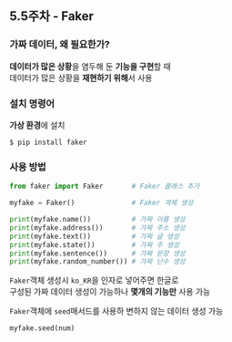 ## 5.5주차 - Faker

### 가짜 데이터, 왜 필요한가?
**데이터가 많은 상황**을 염두해 둔 **기능을 구현**할 때<br/>
데이터가 많은 상황을 **재현하기 위해**서 사용

### 설치 명령어
**가상 환경**에 설치
```
$ pip install faker
```

### 사용 방법
```python
from faker import Faker       # Faker 클래스 추가

myfake = Faker()              # Faker 객체 생성

print(myfake.name())          # 가짜 이름 생성
print(myfake.address())       # 가짜 주소 생성
print(myfake.text())          # 가짜 글 생성
print(myfake.state())         # 가짜 주 생성
print(myfake.sentence())      # 가짜 문장 생성
print(myfake.random_number()) # 가짜 난수 생성
```

`Faker`객체 생성시 `ko_KR`을 인자로 넣어주면 한글로<br/>
구성된 가짜 데이터 생성이 가능하나 **몇개의 기능만** 사용 가능

`Faker`객체에 `seed`매서드를 사용하 변하지 않는 데이터 생성 가능
```python
myfake.seed(num)
```
